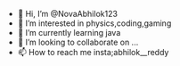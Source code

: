 - 👋 Hi, I’m @NovaAbhilok123
- 👀 I’m interested in physics,coding,gaming
- 🌱 I’m currently learning  java
- 💞️ I’m looking to collaborate on ...
- 📫 How to reach me  insta;abhilok__reddy

<!---
NovaAbhilok123/NovaAbhilok123 is a ✨ special ✨ repository because its `README.md` (this file) appears on your GitHub profile.
You can click the Preview link to take a look at your changes.
--->

